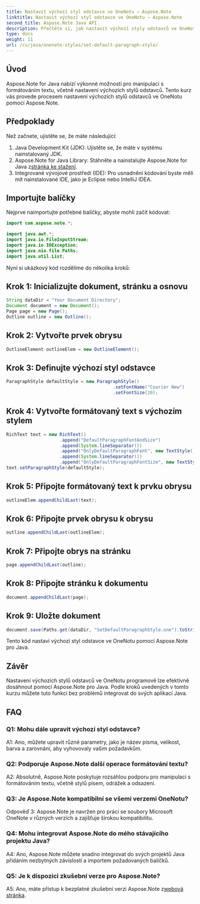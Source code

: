 ```yaml
---
title: Nastavit výchozí styl odstavce ve OneNotu – Aspose.Note
linktitle: Nastavit výchozí styl odstavce ve OneNotu – Aspose.Note
second_title: Aspose.Note Java API
description: Přečtěte si, jak nastavit výchozí styly odstavců ve OneNotu pomocí Aspose.Note pro Java. Postupujte podle našeho podrobného průvodce pro efektivní formátování textu ve vašich aplikacích Java.
type: docs
weight: 11
url: /cs/java/onenote-styles/set-default-paragraph-style/
---
```

## Úvod

Aspose.Note for Java nabízí výkonné možnosti pro manipulaci s formátováním textu, včetně nastavení výchozích stylů odstavců. Tento kurz vás provede procesem nastavení výchozích stylů odstavců ve OneNotu pomocí Aspose.Note.

## Předpoklady

Než začnete, ujistěte se, že máte následující:

1. Java Development Kit (JDK): Ujistěte se, že máte v systému nainstalovaný JDK.
2.  Aspose.Note for Java Library: Stáhněte a nainstalujte Aspose.Note for Java z[stránka ke stažení](https://releases.aspose.com/note/java/).
3. Integrované vývojové prostředí (IDE): Pro usnadnění kódování byste měli mít nainstalované IDE, jako je Eclipse nebo IntelliJ IDEA.

## Importujte balíčky

Nejprve naimportujte potřebné balíčky, abyste mohli začít kódovat:

```java
import com.aspose.note.*;

import java.awt.*;
import java.io.FileInputStream;
import java.io.IOException;
import java.nio.file.Paths;
import java.util.List;
```

Nyní si ukázkový kód rozdělíme do několika kroků:

## Krok 1: Inicializujte dokument, stránku a osnovu

```java
String dataDir = "Your Document Directory";
Document document = new Document();
Page page = new Page();
Outline outline = new Outline();
```

## Krok 2: Vytvořte prvek obrysu

```java
OutlineElement outlineElem = new OutlineElement();
```

## Krok 3: Definujte výchozí styl odstavce

```java
ParagraphStyle defaultStyle = new ParagraphStyle()
										.setFontName("Courier New")
										.setFontSize(20);
```

## Krok 4: Vytvořte formátovaný text s výchozím stylem

```java
RichText text = new RichText()
					.append("DefaultParagraphFontAndSize")
					.append(System.lineSeparator())
					.append("OnlyDefaultParagraphFont", new TextStyle().setFontSize(14))
					.append(System.lineSeparator())
					.append("OnlyDefaultParagraphFontSize", new TextStyle().setFontName("Verdana"));
text.setParagraphStyle(defaultStyle);
```

## Krok 5: Připojte formátovaný text k prvku obrysu

```java
outlineElem.appendChildLast(text);
```

## Krok 6: Připojte prvek obrysu k obrysu

```java
outline.appendChildLast(outlineElem);
```

## Krok 7: Připojte obrys na stránku

```java
page.appendChildLast(outline);
```

## Krok 8: Připojte stránku k dokumentu

```java
document.appendChildLast(page);
```

## Krok 9: Uložte dokument

```java
document.save(Paths.get(dataDir, "SetDefaultParagraphStyle.one").toString());
```

Tento kód nastaví výchozí styl odstavce ve OneNotu pomocí Aspose.Note pro Java.

## Závěr

Nastavení výchozích stylů odstavců ve OneNotu programově lze efektivně dosáhnout pomocí Aspose.Note pro Java. Podle kroků uvedených v tomto kurzu můžete tuto funkci bez problémů integrovat do svých aplikací Java.

## FAQ

### Q1: Mohu dále upravit výchozí styl odstavce?

A1: Ano, můžete upravit různé parametry, jako je název písma, velikost, barva a zarovnání, aby vyhovovaly vašim požadavkům.

### Q2: Podporuje Aspose.Note další operace formátování textu?

A2: Absolutně, Aspose.Note poskytuje rozsáhlou podporu pro manipulaci s formátováním textu, včetně stylů písem, odrážek a odsazení.

### Q3: Je Aspose.Note kompatibilní se všemi verzemi OneNotu?

Odpověď 3: Aspose.Note je navržen pro práci se soubory Microsoft OneNote v různých verzích a zajišťuje širokou kompatibilitu.

### Q4: Mohu integrovat Aspose.Note do mého stávajícího projektu Java?

A4: Ano, Aspose.Note můžete snadno integrovat do svých projektů Java přidáním nezbytných závislostí a importem požadovaných balíčků.

### Q5: Je k dispozici zkušební verze pro Aspose.Note?

 A5: Ano, máte přístup k bezplatné zkušební verzi Aspose.Note z[webová stránka](https://releases.aspose.com/).